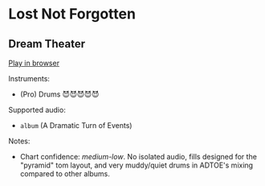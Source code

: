 # Lost Not Forgotten

## Dream Theater


[Play in browser](http://pages.cs.wisc.edu/~tolly/customs/dream-theater/lost-not-forgotten)

Instruments:

  * (Pro) Drums 😈😈😈😈😈

Supported audio:

  * `album` (A Dramatic Turn of Events)

Notes:

  * Chart confidence: *medium-low*. No isolated audio, fills designed for the "pyramid" tom layout, and very muddy/quiet drums in ADTOE's mixing compared to other albums.

